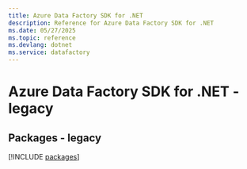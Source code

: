 ```yaml
---
title: Azure Data Factory SDK for .NET
description: Reference for Azure Data Factory SDK for .NET
ms.date: 05/27/2025
ms.topic: reference
ms.devlang: dotnet
ms.service: datafactory
---
```

# Azure Data Factory SDK for .NET - legacy
## Packages - legacy
[!INCLUDE [packages](data-factory-index.md)]